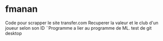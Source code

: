 # fmanan
Code pour scrapper le site transfer.com 
Recuperer la valeur et le club d'un joueur selon son ID
¨Programme a lier au programme de ML.
test de git desktop